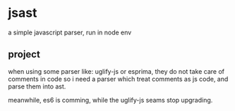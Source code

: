 # jsast

a simple javascript parser, run in node env

## project

when using some parser like: uglify-js or esprima, they do not take care of comments in code
so i need a parser which treat comments as js code, and parse them into ast.

meanwhile, es6 is comming, while the uglify-js seams stop upgrading. 
